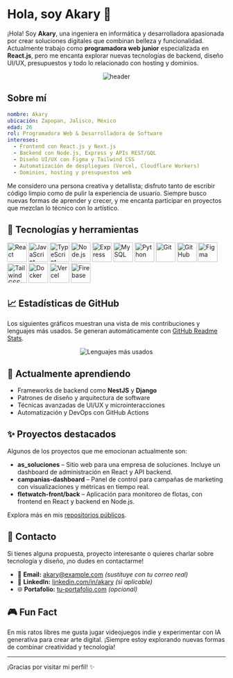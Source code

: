 # Hola, soy Akary 👋

¡Hola! Soy **Akary**, una ingeniera en informática y desarrolladora apasionada por crear soluciones digitales que combinan belleza y funcionalidad. Actualmente trabajo como **programadora web junior** especializada en **React.js**, pero me encanta explorar nuevas tecnologías de backend, diseño UI/UX, presupuestos y todo lo relacionado con hosting y dominios.

<p align="center">
  <img src="https://capsule-render.vercel.app/api?text=%C2%A1Bienvenid@%20a%20mi%20GitHub!&animation=fadeIn&type=waving&color=gradient&height=180" alt="header" />
</p>

## Sobre mí

```yaml
nombre: Akary
ubicación: Zapopan, Jalisco, México
edad: 26
rol: Programadora Web & Desarrolladora de Software
intereses:
  - Frontend con React.js y Next.js
  - Backend con Node.js, Express y APIs REST/GQL
  - Diseño UI/UX con Figma y Tailwind CSS
  - Automatización de despliegues (Vercel, Cloudflare Workers)
  - Dominios, hosting y presupuestos web
```

Me considero una persona creativa y detallista; disfruto tanto de escribir código limpio como de pulir la experiencia de usuario. Siempre busco nuevas formas de aprender y crecer, y me encanta participar en proyectos que mezclan lo técnico con lo artístico.

## 🚀 Tecnologías y herramientas

<p align="left">
  <img src="https://cdn.jsdelivr.net/gh/devicons/devicon/icons/react/react-original-wordmark.svg" alt="React" width="45" height="45" />
  <img src="https://cdn.jsdelivr.net/gh/devicons/devicon/icons/javascript/javascript-original.svg" alt="JavaScript" width="45" height="45" />
  <img src="https://cdn.jsdelivr.net/gh/devicons/devicon/icons/typescript/typescript-original.svg" alt="TypeScript" width="45" height="45" />
  <img src="https://cdn.jsdelivr.net/gh/devicons/devicon/icons/nodejs/nodejs-original.svg" alt="Node.js" width="45" height="45" />
  <img src="https://cdn.jsdelivr.net/gh/devicons/devicon/icons/express/express-original.svg" alt="Express" width="45" height="45" />
  <img src="https://cdn.jsdelivr.net/gh/devicons/devicon/icons/mysql/mysql-original.svg" alt="MySQL" width="45" height="45" />
  <img src="https://cdn.jsdelivr.net/gh/devicons/devicon/icons/python/python-original.svg" alt="Python" width="45" height="45" />
  <img src="https://cdn.jsdelivr.net/gh/devicons/devicon/icons/git/git-original.svg" alt="Git" width="45" height="45" />
  <img src="https://cdn.jsdelivr.net/gh/devicons/devicon/icons/github/github-original.svg" alt="GitHub" width="45" height="45" />
  <img src="https://cdn.jsdelivr.net/gh/devicons/devicon/icons/figma/figma-original.svg" alt="Figma" width="45" height="45" />
  <img src="https://cdn.jsdelivr.net/gh/devicons/devicon/icons/tailwindcss/tailwindcss-plain.svg" alt="TailwindCSS" width="45" height="45" />
  <img src="https://cdn.jsdelivr.net/gh/devicons/devicon/icons/docker/docker-original.svg" alt="Docker" width="45" height="45" />
  <img src="https://cdn.jsdelivr.net/gh/devicons/devicon/icons/vercel/vercel-original-wordmark.svg" alt="Vercel" width="45" height="45" />
  <img src="https://cdn.jsdelivr.net/gh/devicons/devicon/icons/firebase/firebase-plain.svg" alt="Firebase" width="45" height="45" />
</p>

## 📈 Estadísticas de GitHub

Los siguientes gráficos muestran una vista de mis contribuciones y lenguajes más usados. Se generan automáticamente con [GitHub Readme Stats](https://github.com/anuraghazra/github-readme-stats). 

<p align="center">
  <img src="https://github-readme-stats.vercel.app/api/top-langs/?username=AkaryL&layout=compact&theme=radical" alt="Lenguajes más usados" />
</p>

## 🌱 Actualmente aprendiendo

- Frameworks de backend como **NestJS** y **Django**
- Patrones de diseño y arquitectura de software
- Técnicas avanzadas de UI/UX y microinteracciones
- Automatización y DevOps con GitHub Actions

## ✨ Proyectos destacados

Algunos de los proyectos que me emocionan actualmente son:

- **as_soluciones** – Sitio web para una empresa de soluciones. Incluye un dashboard de administración en React y API backend.
- **campanias-dashboard** – Panel de control para campañas de marketing con visualizaciones y métricas en tiempo real.
- **fletwatch-front/back** – Aplicación para monitoreo de flotas, con frontend en React y backend en Node.js.

Explora más en mis [repositorios públicos](https://github.com/AkaryL?tab=repositories).

## 💬 Contacto

Si tienes alguna propuesta, proyecto interesante o quieres charlar sobre tecnología y diseño, ¡no dudes en contactarme!

- 📧 **Email:** akary@example.com *(sustituye con tu correo real)*
- 💼 **LinkedIn:** [linkedin.com/in/akary](https://linkedin.com/in/akary) *(si aplicable)*
- 🌐 **Portafolio:** [tu-portafolio.com](https://tu-portafolio.com) *(opcional)*

## 🎮 Fun Fact

En mis ratos libres me gusta jugar videojuegos indie y experimentar con IA generativa para crear arte digital. ¡Siempre estoy explorando nuevas formas de combinar creatividad y tecnología!

---

¡Gracias por visitar mi perfil! ✨
